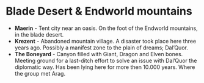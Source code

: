 # Blade Desert & Endworld mountains

  

* **Maerin** - Tent city near an oasis. On the foot of the Endworld mountains, in the blade desert.
* **Krezent** - Abandoned mountain village. A disaster took place here three years ago. Possibly a manifest zone to the plain of dreams; Dal’Quor.
* **The Boneyard** - Canyon filled with Giant, Dragon and Elven bones. Meeting ground for a last-ditch effort to solve an issue with Dal’Quor the diplomatic way. Has been lying here for more then 10.000 years. Where the group met Arag.
